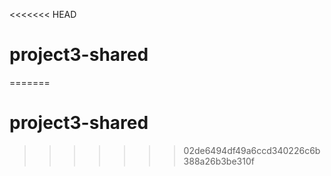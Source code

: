 <<<<<<< HEAD
# project3-shared
=======
# project3-shared
>>>>>>> 02de6494df49a6ccd340226c6b388a26b3be310f
